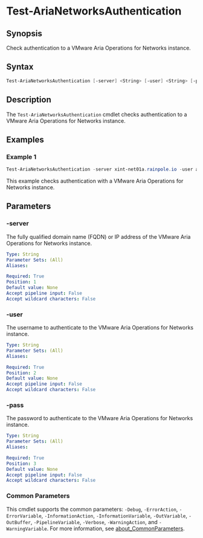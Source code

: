 # Test-AriaNetworksAuthentication

## Synopsis

Check authentication to a VMware Aria Operations for Networks instance.

## Syntax

```powershell
Test-AriaNetworksAuthentication [-server] <String> [-user] <String> [-pass] <String> [<CommonParameters>]
```

## Description

The `Test-AriaNetworksAuthentication` cmdlet checks authentication to a VMware Aria Operations for Networks instance.

## Examples

### Example 1

```powershell
Test-AriaNetworksAuthentication -server xint-net01a.rainpole.io -user admin@local -pass VMw@re1!
```

This example checks authentication with a VMware Aria Operations for Networks instance.

## Parameters

### -server

The fully qualified domain name (FQDN) or IP address of the VMware Aria Operations for Networks instance.

```yaml
Type: String
Parameter Sets: (All)
Aliases:

Required: True
Position: 1
Default value: None
Accept pipeline input: False
Accept wildcard characters: False
```

### -user

The username to authenticate to the VMware Aria Operations for Networks instance.

```yaml
Type: String
Parameter Sets: (All)
Aliases:

Required: True
Position: 2
Default value: None
Accept pipeline input: False
Accept wildcard characters: False
```

### -pass

The password to authenticate to the VMware Aria Operations for Networks instance.

```yaml
Type: String
Parameter Sets: (All)
Aliases:

Required: True
Position: 3
Default value: None
Accept pipeline input: False
Accept wildcard characters: False
```

### Common Parameters

This cmdlet supports the common parameters: `-Debug`, `-ErrorAction`, `-ErrorVariable`, `-InformationAction`, `-InformationVariable`, `-OutVariable`, `-OutBuffer`, `-PipelineVariable`, `-Verbose`, `-WarningAction`, and `-WarningVariable`. For more information, see [about_CommonParameters](http://go.microsoft.com/fwlink/?LinkID=113216).
